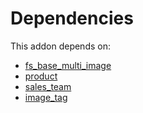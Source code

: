 # Dependencies

This addon depends on:

- [fs_base_multi_image](https://github.com/bringout/oca-storage)
- [product](https://github.com/bringout/oca-ocb-sale/tree/d85ae419535f3bb204d666806d83849c7cf0b3b0/odoo-bringout-oca-ocb-product)
- [sales_team](https://github.com/bringout/oca-ocb-sale/tree/d85ae419535f3bb204d666806d83849c7cf0b3b0/odoo-bringout-oca-ocb-sales_team)
- [image_tag](https://github.com/bringout/oca-storage)
